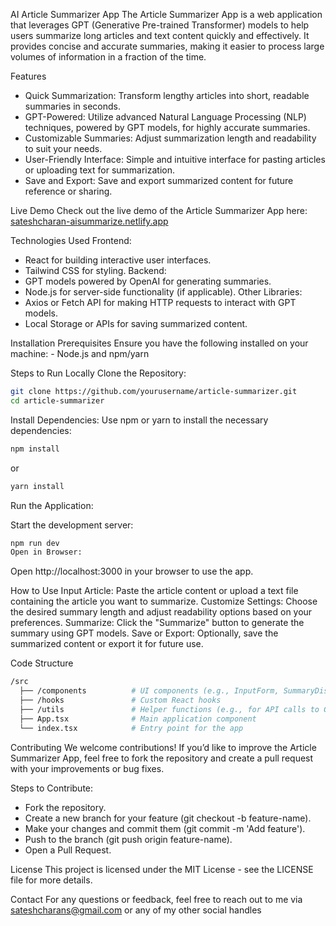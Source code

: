 AI Article Summarizer App
The Article Summarizer App is a web application that leverages GPT (Generative Pre-trained Transformer) models to help users summarize long articles and text content quickly and effectively. It provides concise and accurate summaries, making it easier to process large   volumes of information in a fraction of the time.

Features
- Quick Summarization: Transform lengthy articles into short, readable summaries in seconds.
- GPT-Powered: Utilize advanced Natural Language Processing (NLP) techniques, powered by GPT models, for highly accurate summaries.
- Customizable Summaries: Adjust summarization length and readability to suit your needs.
- User-Friendly Interface: Simple and intuitive interface for pasting articles or uploading text for summarization.
- Save and Export: Save and export summarized content for future reference or sharing.

Live Demo
Check out the live demo of the Article Summarizer App here: [sateshcharan-aisummarize.netlify.app](https://sateshcharan-aisummarize.netlify.app/)

Technologies Used
  Frontend:
  - React for building interactive user interfaces.
  - Tailwind CSS for styling.
  Backend:
  - GPT models powered by OpenAI for generating summaries.
  - Node.js for server-side functionality (if applicable).
  Other Libraries:
  - Axios or Fetch API for making HTTP requests to interact with GPT models.
  - Local Storage or APIs for saving summarized content.

Installation
  Prerequisites
    Ensure you have the following installed on your machine:
    - Node.js and npm/yarn

Steps to Run Locally
Clone the Repository:

``` bash
git clone https://github.com/yourusername/article-summarizer.git
cd article-summarizer
```

Install Dependencies:
Use npm or yarn to install the necessary dependencies:
```bash
npm install
```
or
```bash
yarn install
```

Run the Application:

Start the development server:
```bash
npm run dev
Open in Browser:
```

Open http://localhost:3000 in your browser to use the app.

How to Use
  Input Article: Paste the article content or upload a text file containing the article you want to summarize.
  Customize Settings: Choose the desired summary length and adjust readability options based on your preferences.
  Summarize: Click the "Summarize" button to generate the summary using GPT models.
  Save or Export: Optionally, save the summarized content or export it for future use.

Code Structure
```bash
/src
  ├── /components          # UI components (e.g., InputForm, SummaryDisplay)
  ├── /hooks               # Custom React hooks
  ├── /utils               # Helper functions (e.g., for API calls to GPT)
  ├── App.tsx              # Main application component
  └── index.tsx            # Entry point for the app
```
Contributing
We welcome contributions! If you’d like to improve the Article Summarizer App, feel free to fork the repository and create a pull request with your improvements or bug fixes.

Steps to Contribute:
-  Fork the repository.
-  Create a new branch for your feature (git checkout -b feature-name).
-  Make your changes and commit them (git commit -m 'Add feature').
-  Push to the branch (git push origin feature-name).
-  Open a Pull Request.

License
This project is licensed under the MIT License - see the LICENSE file for more details.

Contact
For any questions or feedback, feel free to reach out to me via [sateshcharans@gmail.com](mailto:sateshcharans@gmail.com) or any of my other social handles

